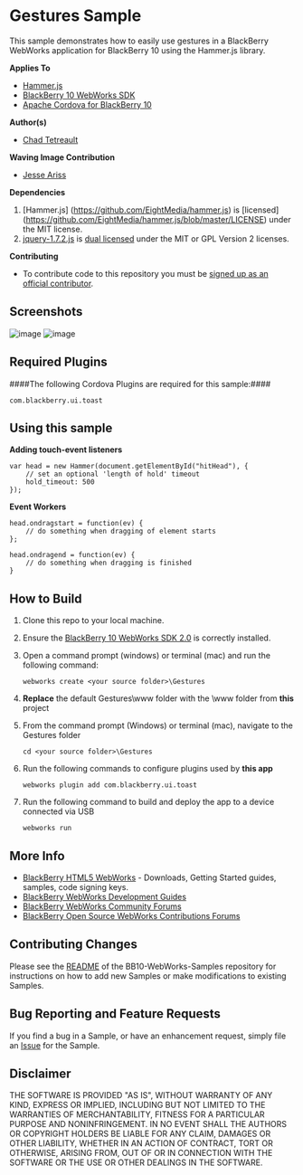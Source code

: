 # Gestures Sample

This sample demonstrates how to easily use gestures in a BlackBerry WebWorks application for BlackBerry 10 using the Hammer.js library. 

**Applies To**

* [Hammer.js](http://eightmedia.github.io/hammer.js/)
* [BlackBerry 10 WebWorks SDK](https://developer.blackberry.com/html5/download/sdk) 
* [Apache Cordova for BlackBerry 10](https://github.com/blackberry/cordova-blackberry/tree/master/blackberry10) 

**Author(s)** 

* [Chad Tetreault](http://www.twitter.com/chadtatro)

**Waving Image Contribution** 

* [Jesse Ariss](http://www.twitter.com/jesseariss)

**Dependencies**

1. [Hammer.js] (https://github.com/EightMedia/hammer.js) is [licensed] (https://github.com/EightMedia/hammer.js/blob/master/LICENSE) under the MIT license.
2. [jquery-1.7.2.js](http://code.jquery.com/jquery-1.7.2.js) is [dual licensed](http://jquery.org/license/) under the MIT or GPL Version 2 licenses.

**Contributing**

* To contribute code to this repository you must be [signed up as an official contributor](http://blackberry.github.com/howToContribute.html).

## Screenshots ##

![image](_screenshots/gestures2.png)
![image](_screenshots/gestures1.png)


## Required Plugins ##

####The following Cordova Plugins are required for this sample:####

	com.blackberry.ui.toast

## Using this sample ##

**Adding touch-event listeners**


	var head = new Hammer(document.getElementById("hitHead"), { 
		// set an optional 'length of hold' timeout
		hold_timeout: 500
	});


**Event Workers**

	head.ondragstart = function(ev) {
		// do something when dragging of element starts
	};

	head.ondragend = function(ev) {
		// do something when dragging is finished
	}

## How to Build

1. Clone this repo to your local machine.
2. Ensure the [BlackBerry 10 WebWorks SDK 2.0](https://developer.blackberry.com/html5/download/sdk) is correctly installed.
3. Open a command prompt (windows) or terminal (mac) and run the following command:

	```
	webworks create <your source folder>\Gestures
	```

3. **Replace** the default Gestures\www folder with the \www folder from **this** project
4. From the command prompt (Windows) or terminal (mac), navigate to the Gestures folder

	```
	cd <your source folder>\Gestures
	```

5. Run the following commands to configure plugins used by **this app**

	```
	webworks plugin add com.blackberry.ui.toast
	```

6. Run the following command to build and deploy the app to a device connected via USB

	```
	webworks run
	```

## More Info

* [BlackBerry HTML5 WebWorks](https://bdsc.webapps.blackberry.com/html5/) - Downloads, Getting Started guides, samples, code signing keys.
* [BlackBerry WebWorks Development Guides](https://bdsc.webapps.blackberry.com/html5/documentation)
* [BlackBerry WebWorks Community Forums](http://supportforums.blackberry.com/t5/Web-and-WebWorks-Development/bd-p/browser_dev)
* [BlackBerry Open Source WebWorks Contributions Forums](http://supportforums.blackberry.com/t5/BlackBerry-WebWorks/bd-p/ww_con)

## Contributing Changes

Please see the [README](https://github.com/blackberry/BB10-WebWorks-Samples) of the BB10-WebWorks-Samples repository for instructions on how to add new Samples or make modifications to existing Samples.

## Bug Reporting and Feature Requests

If you find a bug in a Sample, or have an enhancement request, simply file an [Issue](https://github.com/blackberry/BB10-WebWorks-Samples/issues) for the Sample.

## Disclaimer

THE SOFTWARE IS PROVIDED "AS IS", WITHOUT WARRANTY OF ANY KIND, EXPRESS OR IMPLIED, INCLUDING BUT NOT LIMITED TO THE WARRANTIES OF MERCHANTABILITY, FITNESS FOR A PARTICULAR PURPOSE AND NONINFRINGEMENT. IN NO EVENT SHALL THE AUTHORS OR COPYRIGHT HOLDERS BE LIABLE FOR ANY CLAIM, DAMAGES OR OTHER LIABILITY, WHETHER IN AN ACTION OF CONTRACT, TORT OR OTHERWISE, ARISING FROM, OUT OF OR IN CONNECTION WITH THE SOFTWARE OR THE USE OR OTHER DEALINGS IN THE SOFTWARE.
